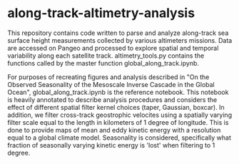 # along-track-altimetry-analysis
This repository contains code written to parse and analyze along-track sea surface height measurements collected by various altimeters missions. Data are accessed on Pangeo and processed to explore spatial and temporal variability along each satellite track. altimetry_tools.py contains the functions called by the master function global_along_track.ipynb.

For purposes of recreating figures and analysis described in "On the Observed Seasonality of the Mesoscale Inverse Cascade in the Global Ocean", global_along_track.ipynb is the reference notebook. This notebook is heavily annotated to describe analysis procedures and considers the effect of different spatial filter kernel choices (taper, Gaussian, boxcar). In addition, we filter cross-track geostrophic velocites using a spatially varying filter scale equal to the length in kilometers of 1 degree of longitude. This is done to provide maps of mean and eddy kinetic energy with a resolution equal to a global climate model. Seasonality is considered, specifically what fraction of seasonally varying kinetic energy is 'lost' when filtering to 1 degree.      
